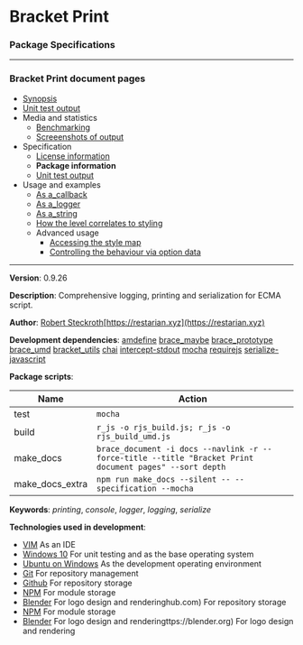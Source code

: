 # Bracket Print
### Package Specifications

----

### Bracket Print document pages
* [Synopsis](https://github.com/restarian/bracket_print/blob/master/docsTemp/synopsis.md)
* [Unit test output](https://github.com/restarian/bracket_print/blob/master/docsTemp/unit_test_output.md)
* Media and statistics
  * [Benchmarking](https://github.com/restarian/bracket_print/blob/master/docsTemp/media_and_statistics/benchmarking.md)
  * [Screeenshots of output](https://github.com/restarian/bracket_print/blob/master/docsTemp/media_and_statistics/screeenshots_of_output.md)
* Specification
  * [License information](https://github.com/restarian/bracket_print/blob/master/docsTemp/specification/license_information.md)
  * **Package information**
  * [Unit test output](https://github.com/restarian/bracket_print/blob/master/docsTemp/specification/unit_test_output.md)
* Usage and examples
  * [As a_callback](https://github.com/restarian/bracket_print/blob/master/docsTemp/usage_and_examples/as_a_callback.md)
  * [As a_logger](https://github.com/restarian/bracket_print/blob/master/docsTemp/usage_and_examples/as_a_logger.md)
  * [As a_string](https://github.com/restarian/bracket_print/blob/master/docsTemp/usage_and_examples/as_a_string.md)
  * [How the level correlates to styling](https://github.com/restarian/bracket_print/blob/master/docsTemp/usage_and_examples/how_the_level_correlates_to_styling.md)
  * Advanced usage
    * [Accessing the style map](https://github.com/restarian/bracket_print/blob/master/docsTemp/usage_and_examples/advanced_usage/accessing_the_style_map.md)
    * [Controlling the behaviour via option data](https://github.com/restarian/bracket_print/blob/master/docsTemp/usage_and_examples/advanced_usage/controlling_the_behaviour_via_option_data.md)
----

**Version**: 0.9.26

**Description**: Comprehensive logging, printing and serialization for ECMA script.

**Author**: [Robert Steckroth](mailto:RobertSteckroth@gmail.com)[https://restarian.xyz](https://restarian.xyz)

**Development dependencies**: [amdefine](https://npmjs.org/package/amdefine) [brace_maybe](https://npmjs.org/package/brace_maybe) [brace_prototype](https://npmjs.org/package/brace_prototype) [brace_umd](https://npmjs.org/package/brace_umd) [bracket_utils](https://npmjs.org/package/bracket_utils) [chai](https://npmjs.org/package/chai) [intercept-stdout](https://npmjs.org/package/intercept-stdout) [mocha](https://npmjs.org/package/mocha) [requirejs](https://npmjs.org/package/requirejs) [serialize-javascript](https://npmjs.org/package/serialize-javascript)

**Package scripts**:

| Name | Action |
| ---- | ------ |
 | test | ```mocha``` |
 | build | ```r_js -o rjs_build.js; r_js -o rjs_build_umd.js``` |
 | make_docs | ```brace_document -i docs --navlink -r --force-title --title "Bracket Print document pages" --sort depth``` |
 | make_docs_extra | ```npm run make_docs --silent -- --specification --mocha``` |

**Keywords**: *printing*, *console*, *logger*, *logging*, *serialize*

**Technologies used in development**:
  * [VIM](https://www.vim.org) As an IDE
  * [Windows 10](https://www.microsoft.com/en-us/software-download/windows10) For unit testing and as the base operating system
  * [Ubuntu on Windows](https://www.microsoft.com/en-us/store/p/ubuntu/9nblggh4msv6) As the development operating environment
  * [Git](https://git-scm.com) For repository management
  * [Github](https://github.com) For repository storage
  * [NPM](https://npmjs.org) For module storage
  * [Blender](https://blender.org) For logo design and renderinghub.com) For repository storage
  * [NPM](https://npmjs.org) For module storage
  * [Blender](https://blender.org) For logo design and renderingttps://blender.org) For logo design and rendering